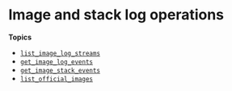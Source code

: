# Image and stack log operations<a name="pc-py-lib-api-logs-image-stack"></a>

**Topics**
+ [`list_image_log_streams`](pc-py-lib-api-logs-image-stack-log-streams.md)
+ [`get_image_log_events`](pc-py-lib-api-logs-image-stack-log-events.md)
+ [`get_image_stack_events`](pc-py-lib-api-logs-image-stack-log-stack-events.md)
+ [`list_official_images`](pc-py-lib-api-logs-list-official-images.md)